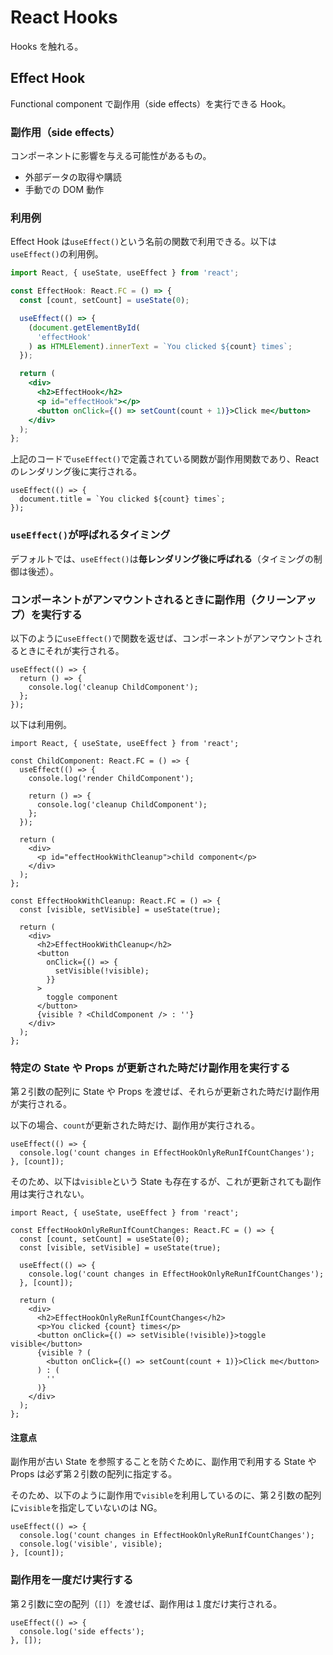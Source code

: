 # React Hooks

Hooks を触れる。

## Effect Hook

Functional component で副作用（side effects）を実行できる Hook。

### 副作用（side effects）

コンポーネントに影響を与える可能性があるもの。

- 外部データの取得や購読
- 手動での DOM 動作

### 利用例

Effect Hook は`useEffect()`という名前の関数で利用できる。以下は`useEffect()`の利用例。

```jsx
import React, { useState, useEffect } from 'react';

const EffectHook: React.FC = () => {
  const [count, setCount] = useState(0);

  useEffect(() => {
    (document.getElementById(
      'effectHook'
    ) as HTMLElement).innerText = `You clicked ${count} times`;
  });

  return (
    <div>
      <h2>EffectHook</h2>
      <p id="effectHook"></p>
      <button onClick={() => setCount(count + 1)}>Click me</button>
    </div>
  );
};
```

上記のコードで`useEffect()`で定義されている関数が副作用関数であり、React のレンダリング後に実行される。

```tsx
useEffect(() => {
  document.title = `You clicked ${count} times`;
});
```

### `useEffect()`が呼ばれるタイミング

デフォルトでは、`useEffect()`は**毎レンダリング後に呼ばれる**（タイミングの制御は後述）。

### コンポーネントがアンマウントされるときに副作用（クリーンアップ）を実行する

以下のように`useEffect()`で関数を返せば、コンポーネントがアンマウントされるときにそれが実行される。

```tsx
useEffect(() => {
  return () => {
    console.log('cleanup ChildComponent');
  };
});
```

以下は利用例。

```tsx
import React, { useState, useEffect } from 'react';

const ChildComponent: React.FC = () => {
  useEffect(() => {
    console.log('render ChildComponent');

    return () => {
      console.log('cleanup ChildComponent');
    };
  });

  return (
    <div>
      <p id="effectHookWithCleanup">child component</p>
    </div>
  );
};

const EffectHookWithCleanup: React.FC = () => {
  const [visible, setVisible] = useState(true);

  return (
    <div>
      <h2>EffectHookWithCleanup</h2>
      <button
        onClick={() => {
          setVisible(!visible);
        }}
      >
        toggle component
      </button>
      {visible ? <ChildComponent /> : ''}
    </div>
  );
};
```

### 特定の State や Props が更新された時だけ副作用を実行する

第２引数の配列に State や Props を渡せば、それらが更新された時だけ副作用が実行される。

以下の場合、`count`が更新された時だけ、副作用が実行される。

```tsx
useEffect(() => {
  console.log('count changes in EffectHookOnlyReRunIfCountChanges');
}, [count]);
```

そのため、以下は`visible`という State も存在するが、これが更新されても副作用は実行されない。

```tsx
import React, { useState, useEffect } from 'react';

const EffectHookOnlyReRunIfCountChanges: React.FC = () => {
  const [count, setCount] = useState(0);
  const [visible, setVisible] = useState(true);

  useEffect(() => {
    console.log('count changes in EffectHookOnlyReRunIfCountChanges');
  }, [count]);

  return (
    <div>
      <h2>EffectHookOnlyReRunIfCountChanges</h2>
      <p>You clicked {count} times</p>
      <button onClick={() => setVisible(!visible)}>toggle visible</button>
      {visible ? (
        <button onClick={() => setCount(count + 1)}>Click me</button>
      ) : (
        ''
      )}
    </div>
  );
};
```

#### 注意点

副作用が古い State を参照することを防ぐために、副作用で利用する State や Props は必ず第２引数の配列に指定する。

そのため、以下のように副作用で`visible`を利用しているのに、第２引数の配列に`visible`を指定していないのは NG。

```tsx
useEffect(() => {
  console.log('count changes in EffectHookOnlyReRunIfCountChanges');
  console.log('visible', visible);
}, [count]);
```

### 副作用を一度だけ実行する

第２引数に空の配列（`[]`）を渡せば、副作用は１度だけ実行される。

```tsx
useEffect(() => {
  console.log('side effects');
}, []);
```
